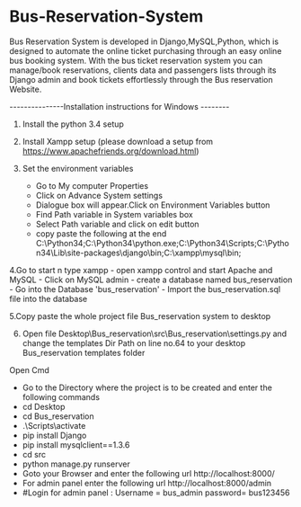 # Bus-Reservation-System
Bus Reservation System is developed in Django,MySQL,Python, which is designed to automate the online ticket purchasing through an easy online bus booking system. With the bus ticket reservation system you can manage/book reservations, clients data and passengers lists through its Django admin and book tickets effortlessly through the Bus reservation Website.

---------------Installation instructions for Windows --------

1. Install the python 3.4 setup 

2. Install Xampp setup (please download a setup from https://www.apachefriends.org/download.html)

3. Set the environment variables 
	- Go to My computer Properties
	- Click on Advance System settings 
	- Dialogue box will appear.Click on Environment Variables button
	- Find Path variable in System variables box
	- Select Path variable and click on edit button
	- copy paste the following at the end    
C:\Python34;C:\Python34\python.exe;C:\Python34\Scripts\;C:\Python34\Lib\site-packages\django\bin;C:\xampp\mysql\bin;

4.Go to start n type xampp
  	- open xampp control and start Apache and MySQL
	- Click on MySQL admin 
	- create a database named bus_reservation
	- Go into the Database 'bus_reservation'
	- Import the bus_reservation.sql file into the database

5.Copy paste the whole project file  Bus_reservation system to desktop

6. Open file Desktop\Bus_reservation\src\Bus_reservation\settings.py and change the templates Dir Path on line no.64 to your desktop Bus_reservation templates folder

Open Cmd
 - Go to the Directory where the project is to be created and enter the following commands
 - cd Desktop
 - cd Bus_reservation
 - .\Scripts\activate
 -  pip install Django
 -  pip install mysqlclient==1.3.6
 - cd src
 - python manage.py runserver
 - Goto your Browser and enter the following url
	http://localhost:8000/
 - For admin panel enter the following url
	http://localhost:8000/admin
 - #Login for admin panel :
 	Username = bus_admin
	password= bus123456 

